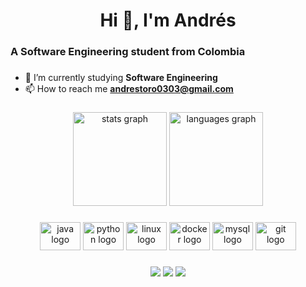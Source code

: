 <h1 align="center">Hi 👋, I'm Andrés</h1>

###

<h3 align="left">A Software Engineering student from Colombia</h3>

###

- 🔭 I’m currently studying **Software Engineering**
- 📫 How to reach me **andrestoro0303@gmail.com**

###

<div align="center">
  <img src="https://github-readme-stats.vercel.app/api?hide_title=false&hide_rank=false&show_icons=true&include_all_commits=true&count_private=true&disable_animations=false&theme=highcontrast&locale=en&hide_border=false&username=AFTR05" height="150" alt="stats graph"  />
  <img src="https://github-readme-stats.vercel.app/api/top-langs?locale=en&hide_title=false&layout=compact&card_width=320&langs_count=5&theme=highcontrast&hide_border=false&username=AFTR05" height="150" alt="languages graph"  />
</div>

###

<div align="center">
  <img src="https://cdn.jsdelivr.net/gh/devicons/devicon/icons/java/java-original.svg" height="45" width="65" alt="java logo"  />
  <img src="https://cdn.jsdelivr.net/gh/devicons/devicon/icons/python/python-original.svg" height="45" width="65" alt="python logo"  />
  <img src="https://cdn.jsdelivr.net/gh/devicons/devicon/icons/linux/linux-original.svg" height="45" width="65" alt="linux logo"  />
  <img src="https://cdn.jsdelivr.net/gh/devicons/devicon/icons/docker/docker-original-wordmark.svg" height="45" width="65" alt="docker logo"  />
  <img src="https://cdn.jsdelivr.net/gh/devicons/devicon/icons/mysql/mysql-original-wordmark.svg" height="45" width="65" alt="mysql logo"  />
  <img src="https://cdn.jsdelivr.net/gh/devicons/devicon/icons/git/git-original.svg" height="45" width="65" alt="git logo"  />
</div>

###
</div>

###

<div align="center"> 
  <a href="https://www.instagram.com/andrestoro0303" target="_blank"><img src="https://img.shields.io/badge/-Instagram-%23E4405F?style=for-the-badge&logo=instagram&logoColor=white" target="_blank"></a>
  <a href = "mailto:andrestoro0303@gmail.com"><img src="https://img.shields.io/badge/-Gmail-%23333?style=for-the-badge&logo=gmail&logoColor=white" target="_blank"></a>
  <a href="" target="_blank"><img src="https://img.shields.io/badge/-LinkedIn-%230077B5?style=for-the-badge&logo=linkedin&logoColor=white" target="_blank"></a> 
  
</div>

###

<br clear="both">


